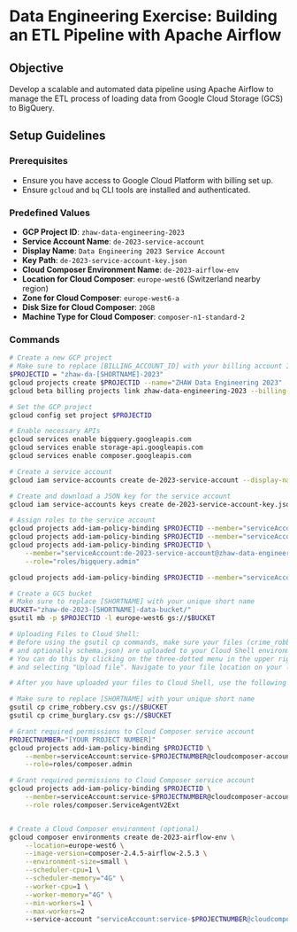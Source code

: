 # Data Engineering Exercise: Building an ETL Pipeline with Apache Airflow

## Objective

Develop a scalable and automated data pipeline using Apache Airflow to manage the ETL process of loading data from Google Cloud Storage (GCS) to BigQuery.

## Setup Guidelines

### Prerequisites

- Ensure you have access to Google Cloud Platform with billing set up.
- Ensure `gcloud` and `bq` CLI tools are installed and authenticated.

### Predefined Values

- **GCP Project ID**: `zhaw-data-engineering-2023`
- **Service Account Name**: `de-2023-service-account`
- **Display Name**: `Data Engineering 2023 Service Account`
- **Key Path**: `de-2023-service-account-key.json`
- **Cloud Composer Environment Name**: `de-2023-airflow-env`
- **Location for Cloud Composer**: `europe-west6` (Switzerland nearby region)
- **Zone for Cloud Composer**: `europe-west6-a`
- **Disk Size for Cloud Composer**: `20GB`
- **Machine Type for Cloud Composer**: `composer-n1-standard-2`

### Commands

```bash
# Create a new GCP project
# Make sure to replace [BILLING_ACCOUNT_ID] with your billing account ID
$PROJECTID = "zhaw-da-[SHORTNAME]-2023"
gcloud projects create $PROJECTID --name="ZHAW Data Engineering 2023"
gcloud beta billing projects link zhaw-data-engineering-2023 --billing-account=[BILLING_ACCOUNT_ID]

# Set the GCP project
gcloud config set project $PROJECTID

# Enable necessary APIs
gcloud services enable bigquery.googleapis.com
gcloud services enable storage-api.googleapis.com
gcloud services enable composer.googleapis.com

# Create a service account
gcloud iam service-accounts create de-2023-service-account --display-name "Data Engineering 2023 Service Account"

# Create and download a JSON key for the service account
gcloud iam service-accounts keys create de-2023-service-account-key.json --iam-account de-2023-service-account@zhaw-data-engineering-2023.iam.gserviceaccount.com

# Assign roles to the service account
gcloud projects add-iam-policy-binding $PROJECTID --member="serviceAccount:de-2023-service-account@zhaw-data-engineering-2023.iam.gserviceaccount.com" --role="roles/bigquery.user"
gcloud projects add-iam-policy-binding $PROJECTID --member="serviceAccount:de-2023-service-account@zhaw-data-engineering-2023.iam.gserviceaccount.com" --role="roles/bigquery.dataEditor"
gcloud projects add-iam-policy-binding $PROJECTID \
    --member="serviceAccount:de-2023-service-account@zhaw-data-engineering-2023.iam.gserviceaccount.com" \
    --role="roles/bigquery.admin"

gcloud projects add-iam-policy-binding $PROJECTID --member="serviceAccount:de-2023-service-account@zhaw-data-engineering-2023.iam.gserviceaccount.com" --role="roles/storage.objectAdmin"

# Create a GCS bucket
# Make sure to replace [SHORTNAME] with your unique short name
BUCKET="zhaw-de-2023-[SHORTNAME]-data-bucket/"
gsutil mb -p $PROJECTID -l europe-west6 gs://$BUCKET

# Uploading Files to Cloud Shell: 
# Before using the gsutil cp commands, make sure your files (crime_robbery.csv, crime_burglary.csv, 
# and optionally schema.json) are uploaded to your Cloud Shell environment. 
# You can do this by clicking on the three-dotted menu in the upper right corner of your Cloud Shell window
# and selecting "Upload file". Navigate to your file location on your local machine and select the file(s) to upload.

# After you have uploaded your files to Cloud Shell, use the following commands to move them to your GCS bucket.

# Make sure to replace [SHORTNAME] with your unique short name
gsutil cp crime_robbery.csv gs://$BUCKET
gsutil cp crime_burglary.csv gs://$BUCKET

# Grant required permissions to Cloud Composer service account
PROJECTNUMBER="[YOUR PROJECT NUMBER]"
gcloud projects add-iam-policy-binding $PROJECTID \
    --member=serviceAccount:service-$PROJECTNUMBER@cloudcomposer-accounts.iam.gserviceaccount.com \
    --role=roles/composer.admin

# Grant required permissions to Cloud Composer service account
gcloud projects add-iam-policy-binding $PROJECTID \
    --member=serviceAccount:service-$PROJECTNUMBER@cloudcomposer-accounts.iam.gserviceaccount.com \
    --role roles/composer.ServiceAgentV2Ext


# Create a Cloud Composer environment (optional)
gcloud composer environments create de-2023-airflow-env \
    --location=europe-west6 \
    --image-version=composer-2.4.5-airflow-2.5.3 \
    --environment-size=small \
    --scheduler-cpu=1 \
    --scheduler-memory="4G" \
    --worker-cpu=1 \
    --worker-memory="4G" \
    --min-workers=1 \
    --max-workers=2
    --service-account "serviceAccount:service-$PROJECTNUMBER@cloudcomposer-accounts.iam.gserviceaccount.com"
```
